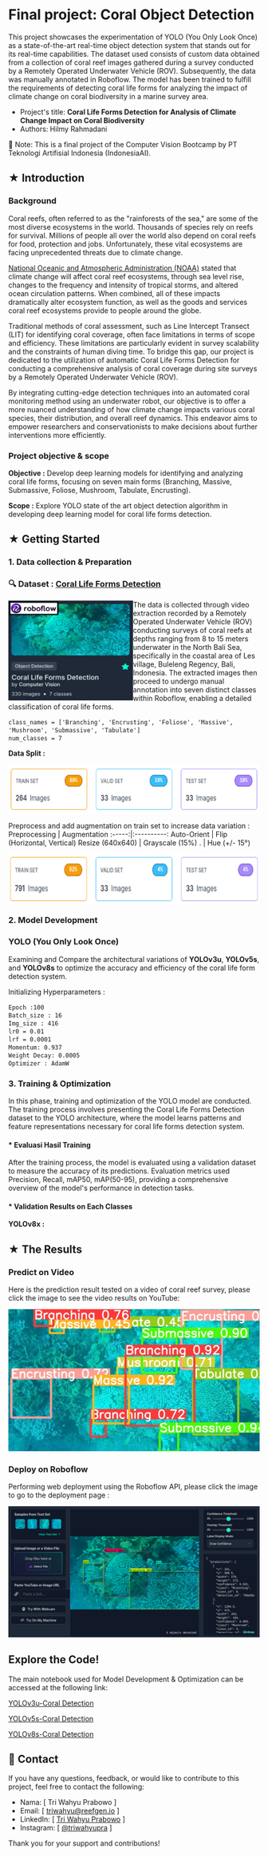 # Final project: Coral Object Detection
This project showcases the experimentation of YOLO (You Only Look Once) as a state-of-the-art real-time object detection system that stands out for its real-time capabilities. The dataset used consists of custom data obtained from a collection of coral reef images gathered during a survey conducted by a Remotely Operated Underwater Vehicle (ROV). Subsequently, the data was manually annotated in Roboflow. The model has been trained to fulfill the requirements of detecting coral life forms for analyzing the impact of climate change on coral biodiversity in a marine survey area.

* Project's title: **Coral Life Forms Detection for Analysis of Climate Change Impact on Coral Biodiversity**
* Authors: Hilmy Rahmadani
  
📝 Note: This is a final project of the Computer Vision Bootcamp by PT Teknologi Artifisial Indonesia (IndonesiaAI).

## ★ Introduction

### Background

Coral reefs, often referred to as the "rainforests of the sea," are some of the most diverse ecosystems in the world. Thousands of species rely on reefs for survival. Millions of people all over the world also depend on coral reefs for food, protection and jobs. Unfortunately, these vital ecosystems are facing unprecedented threats due to climate change.

[National Oceanic and Atmospheric Administration (NOAA)](https://oceanservice.noaa.gov/facts/coralreef-climate.html) stated that climate change will affect coral reef ecosystems, through sea level rise, changes to the frequency and intensity of tropical storms, and altered ocean circulation patterns. When combined, all of these impacts dramatically alter ecosystem function, as well as the goods and services coral reef ecosystems provide to people around the globe.

Traditional methods of coral assessment, such as Line Intercept Transect (LIT) for identifying coral coverage, often face limitations in terms of scope and efficiency. These limitations are particularly evident in survey scalability and the constraints of human diving time. To bridge this gap, our project is dedicated to the utilization of automatic Coral Life Forms Detection for conducting a comprehensive analysis of coral coverage during site surveys by a Remotely Operated Underwater Vehicle (ROV).

By integrating cutting-edge detection techniques into an automated coral monitoring method using an underwater robot, our objective is to offer a more nuanced understanding of how climate change impacts various coral species, their distribution, and overall reef dynamics. This endeavor aims to empower researchers and conservationists to make decisions about further interventions more efficiently. 

### Project objective & scope

**Objective :**
Develop deep learning models for identifying and analyzing coral life forms, focusing on seven main forms (Branching, Massive, Submassive, Foliose, Mushroom, Tabulate, Encrusting).

**Scope :**
Explore YOLO state of the art object detection algorithm in developing deep learning model for coral life forms detection.
  
## ★ Getting Started

### 1. Data collection & Preparation

### 🔍 Dataset : [Coral Life Forms Detection](https://universe.roboflow.com/computer-vision-xiyu1/coral-life-forms-detection/dataset/3)

<img align="left" src="https://github.com/triwahyupra/project-coral-monitoring/blob/6bfd0463506ee3eecb6f7b5e107ce5bf7a68b7b0/assets-finalproject/roboflow-custom-dataset.png" alt="LOGO" width="250" height="200">
The data is collected through video extraction recorded by a Remotely Operated Underwater Vehicle (ROV) conducting surveys of coral reefs at depths ranging from 8 to 15 meters underwater in the North Bali Sea, specifically in the coastal area of Les village, Buleleng Regency, Bali, Indonesia. The extracted images then proceed to undergo manual annotation into seven distinct classes within Roboflow, enabling a detailed classification of coral life forms.
  
```
class_names = ['Branching', 'Encrusting', 'Foliose', 'Massive', 'Mushroom', 'Submassive', 'Tabulate']
num_classes = 7
```  
**Data Split :**

<img align="center" src="https://github.com/triwahyupra/project-coral-monitoring/blob/6bfd0463506ee3eecb6f7b5e107ce5bf7a68b7b0/assets-finalproject/original-data-split.png" alt="original" width="630" height="100">

Preprocess and add augmentation on train set to increase data variation :
Preprocessing | Augmentation 
:-----:|:----------:
Auto-Orient | Flip (Horizontal, Vertical)
Resize (640x640) | Grayscale (15%)
. | Hue (+/- 15°)

<img align="center" src="https://github.com/triwahyupra/project-coral-monitoring/blob/6bfd0463506ee3eecb6f7b5e107ce5bf7a68b7b0/assets-finalproject/augmented-data-split.png" alt="augmented" width="630" height="100">

### 2. Model Development

### YOLO (You Only Look Once)

Examining and Compare the architectural variations of **YOLOv3u**, **YOLOv5s**, and **YOLOv8s** to optimize the accuracy and efficiency of the coral life form detection system.

Initializing Hyperparameters :
```
Epoch :100
Batch_size : 16
Img_size : 416
lr0 = 0.01
lrf = 0.0001
Momentum: 0.937
Weight Decay: 0.0005
Optimizer : AdamW
```

### 3. Training & Optimization

In this phase, training and optimization of the YOLO model are conducted. The training process involves presenting the Coral Life Forms Detection dataset to the YOLO architecture, where the model learns patterns and feature representations necessary for coral life forms detection system.

#### * Evaluasi Hasil Training

After the training process, the model is evaluated using a validation dataset to measure the accuracy of its predictions. Evaluation metrics used Precision, Recall, mAP50, mAP(50-95), providing a comprehensive overview of the model's performance in detection tasks. 

#### * Validation Results on Each Classes

**YOLOv8x :**



## ★ The Results

### Predict on Video

Here is the prediction result tested on a video of coral reef survey, please click the image to see the video results on YouTube:

[![Video Result](https://github.com/triwahyupra/project-coral-monitoring/blob/6bfd0463506ee3eecb6f7b5e107ce5bf7a68b7b0/assets-finalproject/inference.jpeg)](https://youtu.be/rFBefc5lNRQ)


### Deploy on Roboflow

Performing web deployment using the Roboflow API, please click the image to go to the deployment page :

[![Web Deployment](https://github.com/triwahyupra/project-coral-monitoring/blob/6bfd0463506ee3eecb6f7b5e107ce5bf7a68b7b0/assets-finalproject/roboflow-web-deploy.png)](https://universe.roboflow.com/computer-vision-xiyu1/coral-life-forms-detection/model/4)

## Explore the Code!

The main notebook used for Model Development & Optimization can be accessed at the following link:

[YOLOv3u-Coral Detection](https://github.com/triwahyupra/project-coral-monitoring/blob/fca79479e0ffe6a459b2f97b2736e616fcc504e9/notebook-finalproject/coral-detection-yolov3u.ipynb)

[YOLOv5s-Coral Detection](https://github.com/triwahyupra/project-coral-monitoring/blob/fca79479e0ffe6a459b2f97b2736e616fcc504e9/notebook-finalproject/coral-detection-yolov5s.ipynb)

[YOLOv8s-Coral Detection](https://github.com/triwahyupra/project-coral-monitoring/blob/fca79479e0ffe6a459b2f97b2736e616fcc504e9/notebook-finalproject/coral-detection-yolov8s.ipynb)

## 📧 Contact

If you have any questions, feedback, or would like to contribute to this project, feel free to contact the following:

- Nama: [ Tri Wahyu Prabowo ]
- Email: [ triwahyu@reefgen.io ]
- LinkedIn: [ [Tri Wahyu Prabowo](https://www.linkedin.com/in/triwahyupra) ]
- Instagram: [ [@triwahyupra](https://www.instagram.com/triwahyupra/) ]
 
Thank you for your support and contributions!
